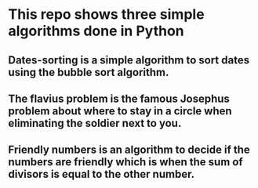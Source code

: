 # This repo shows three simple algorithms done in Python

## Dates-sorting is a simple algorithm to sort dates using the bubble sort algorithm.

## The flavius problem is the famous Josephus problem about where to stay in a circle when eliminating the soldier next to you.

## Friendly numbers is an algorithm to decide if the numbers are friendly which is when the sum of divisors is equal to the other number.
